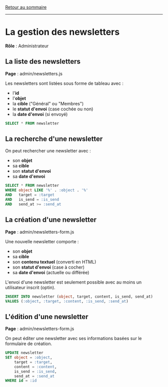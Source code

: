 [Retour au sommaire](README.md)

***

# La gestion des newsletters

**Rôle** : Administrateur

## La liste des newsletters

**Page** : admin/newsletters.js

Les newsletters sont listées sous forme de tableau avec :

- l'**id**
- l'**objet**
- la **cible** ("Général" ou "Membres")
- le **statut d'envoi** (case cochée ou non)
- la **date d'envoi** (si envoyé)

```sql
SELECT * FROM newsletter
```

## La recherche d'une newsletter

On peut rechercher une newsletter avec :

- son **objet**
- sa **cible**
- son **statut d'envoi**
- sa **date d'envoi**

```sql
SELECT * FROM newsletter
WHERE object LIKE '%' . :object . '%'
AND   target = :target
AND   is_send = :is_send
AND   send_at >= :send_at
```

## La création d'une newsletter

**Page** : admin/newsletters-form.js

Une nouvelle newsletter comporte :

- son **objet**
- sa **cible**
- son **contenu textuel** (converti en HTML)
- son **statut d'envoi** (case à cocher)
- sa **date d'envoi** (actuelle ou différée)

L'envoi d'une newsletter est seulement possible avec au moins un utilisateur inscrit (optin).

```sql
INSERT INTO newsletter (object, target, content, is_send, send_at)
VALUES (:object, :target, :content, :is_send, :send_at)
```

## L'édition d'une newsletter

**Page** : admin/newsletters-form.js

On peut éditer une newsletter avec ses informations basées sur le formulaire de création.

```sql
UPDATE newsletter
SET object = :object, 
    target = :target, 
    content = :content, 
    is_send = :is_send, 
    send_at = :send_at
WHERE id = :id
```
